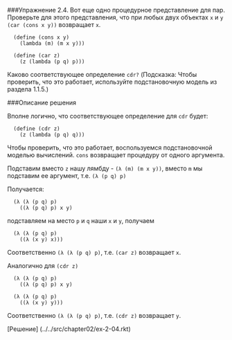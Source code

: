 ###Упражнение 2.4.
Вот еще одно процедурное представление для пар. Проверьте для этого представления, что при 
любых двух объектах `x` и `y` `(car (cons x y))` возвращает `x`.
```racket
  (define (cons x y)
    (lambda (m) (m x y)))
```
```racket
  (define (car z)
    (z (lambda (p q) p)))
```    
Каково соответствующее определение `cdr?` (Подсказка: Чтобы проверить, что это работает, 
используйте подстановочную модель из раздела 1.1.5.)

###Описание решения

Вполне логично, что соответствующее определение для `cdr` будет:

```racket
  (define (cdr z)
    (z (lambda (p q) q)))
```

Чтобы проверить, что это работает, воспользуемся подстановочной моделью вычислений. `cons` возвращает процедуру от одного аргумента.

Подставим вместо `z` нашу лямбду - `(λ (m) (m x y))`, вместо `m` мы подставим ее аргумент, т.е. `(λ (p q) p)`

Получается: 
```racket 
  (λ (λ (p q) p)
    ((λ (p q) p) x y)
```
подставляем на место `p` и `q` наши `x` и `y`, получаем
```racket 
  (λ (λ (p q) p)
    ((λ (x y) x)))
```

Соответственно `(λ (λ (p q) p)`, т.е. `(car z)` возвращает `x`.

Аналогично для `(cdr z)`
```racket 
  (λ (λ (p q) p)
    ((λ (p q) p) x y)
```
```racket 
  (λ (λ (p q) p)
    ((λ (x y) y)))
```
Соответственно `(λ (λ (p q) p)`, т.е. `(cdr z)` возвращает `y`.

[Решение] (../../src/chapter02/ex-2-04.rkt)
